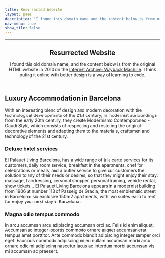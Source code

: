 ```yaml
---
title: Resurrected Website 
layout: page 
description: 'I found this domain name and the content below is from original website in 2010 on the Internet Archive: Wayback Machine. I think puting it online with better design is a way of learning to code.'
nav-menu: true
show_tile: false
---
```

---

<!-- Main -->
<div id="main" class="alt">

<!-- One -->
<section id="one">
	<div class="inner">
		<header class="major">
			<h1>Resurrected Website</h1>
<p>I found this old domain name, and the content below is from the original HTML website in 2010 on the <a href="https://web.archive.org/web/20100122073440/http://www.eplivingbarcelona.com/deluxe-hotel-barcelona.php">Internet Archive: Wayback Machine</a>. I think puting it online with better design is a way of learning to code.</p>
		</header>

<!-- Content -->
<h2>Luxury Accommodation in Barcelona</h2>
<p>With an interesting blend of design and modern decoration with the technological developments of the 21st century, in modernist surroundings from the early 20th century, they create Modernismo Contemporáneo - Gaudi Style, which consists of respecting and restoring the original decorative elements and adapting them to the materials, craftsmen and technology of the 21st century.</p>
<div class="row">
	<div class="6u 12u$(small)">
		<h3>Deluxe hotel services</h3>
		<p>El Palauet Living Barcelona, has a wide range of à la carte services for its customers, daily room service, breakfast in the apartments, chef for celebrations or meals, and a butler service to give our customers the solution to any of their needs or desires, so that they might enjoy their stay: massage, hairdressing, personal shopper, personal training, vehicle rental, show tickets... El Palauet Living Barcelona appears in a modernist building from 1906 at number 113 of Passeig de Gracia, the most emblematic street in Barcelona: six exclusive 150m2 apartments, with two suites each to rent for enjoy your next stay in Barcelona.</p>
	</div>
	<div class="6u$ 12u$(small)">
		<h3>Magna odio tempus commodo</h3>
		<p>In arcu accumsan arcu adipiscing accumsan orci ac. Felis id enim aliquet. Accumsan ac integer lobortis commodo ornare aliquet accumsan erat tempus amet porttitor. Ante commodo blandit adipiscing integer semper orci eget. Faucibus commodo adipiscing mi eu nullam accumsan morbi arcu ornare odio mi adipiscing nascetur lacus ac interdum morbi accumsan vis mi accumsan ac praesent.</p>
	</div>
